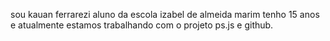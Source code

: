 sou kauan ferrarezi aluno da escola izabel de almeida marim tenho 15 anos e atualmente estamos trabalhando com o projeto ps.js e github.
